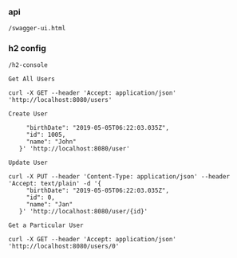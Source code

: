 ### api 
    /swagger-ui.html
        
### h2 config 
    /h2-console
    
   ```Get All Users```
   
   ```
   curl -X GET --header 'Accept: application/json' 'http://localhost:8080/users'
   ``` 
   
   ```Create User```
   
   ```curl -X POST --header 'Content-Type: application/json' --header 'Accept: text/plain' -d '{
        "birthDate": "2019-05-05T06:22:03.035Z",
        "id": 1005,
        "name": "John"
      }' 'http://localhost:8080/user'
   ```
   
   ```Update User```
   
   ```
   curl -X PUT --header 'Content-Type: application/json' --header 'Accept: text/plain' -d '{
        "birthDate": "2019-05-05T06:22:03.035Z",
        "id": 0,
        "name": "Jan"
      }' 'http://localhost:8080/user/{id}'
   ```
      
       
```Get a Particular User```

  ```
  curl -X GET --header 'Accept: application/json' 'http://localhost:8080/users/0'
  ``` 
   